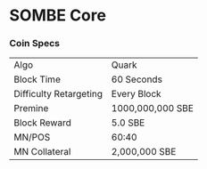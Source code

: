 SOMBE Core
=====================================

### Coin Specs
<table>
<tr><td>Algo</td><td>Quark</td></tr>
<tr><td>Block Time</td><td>60 Seconds</td></tr>
<tr><td>Difficulty Retargeting</td><td>Every Block</td></tr>
<tr><td>Premine</td><td>1000,000,000 SBE</td></tr>
<tr><td>Block Reward</td><td>5.0 SBE</td></tr>
<tr><td>MN/POS</td><td>60:40</td></tr>
<tr><td>MN Collateral</td><td>2,000,000 SBE</td></tr>
</table>

